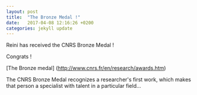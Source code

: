 ```yaml
---
layout: post
title:  "The Bronze Medal !"
date:   2017-04-08 12:16:26 +0200
categories: jekyll update
---
```


Reini has received the CNRS Bronze Medal !

Congrats !

[The Bronze medal] (http://www.cnrs.fr/en/research/awards.htm)
  
The CNRS Bronze Medal recognizes a researcher's first work, which makes that person a specialist with talent in a particular field...
